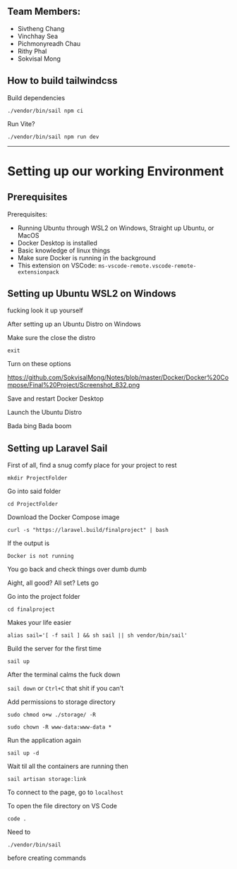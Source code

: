 ## Team Members:

- Sivtheng Chang
- Vinchhay Sea
- Pichmonyreadh Chau
- Rithy Phal
- Sokvisal Mong

## How to build tailwindcss

Build dependencies

```./vendor/bin/sail npm ci```

Run Vite?

```./vendor/bin/sail npm run dev```

--------------------------------------------------------------------------------------------------------------------------------------------------------------------------------

# Setting up our working Environment

## Prerequisites

Prerequisites:
- Running Ubuntu through WSL2 on Windows, Straight up Ubuntu, or MacOS
- Docker Desktop is installed
- Basic knowledge of linux things
- Make sure Docker is running in the background
- This extension on VSCode: `ms-vscode-remote.vscode-remote-extensionpack`

## Setting up Ubuntu WSL2 on Windows

fucking look it up yourself

After setting up an Ubuntu Distro on Windows

Make sure the close the distro

`exit`

Turn on these options

https://github.com/SokvisalMong/Notes/blob/master/Docker/Docker%20Compose/Final%20Project/Screenshot_832.png

Save and restart Docker Desktop

Launch the Ubuntu Distro

Bada bing Bada boom

## Setting up Laravel Sail

First of all, find a snug comfy place for your project to rest

`mkdir ProjectFolder`

Go into said folder

`cd ProjectFolder`

Download the Docker Compose image

`curl -s "https://laravel.build/finalproject" | bash`

If the output is

`Docker is not running`

You go back and check things over dumb dumb

Aight, all good? All set? Lets go

Go into the project folder

`cd finalproject`

Makes your life easier

`alias sail='[ -f sail ] && sh sail || sh vendor/bin/sail'`

Build the server for the first time

`sail up`

After the terminal calms the fuck down

`sail down` or `Ctrl+C` that shit if you can't

Add permissions to storage directory

`sudo chmod o+w ./storage/ -R`

`sudo chown -R www-data:www-data *`

Run the application again

`sail up -d`

Wait til all the containers are running then

`sail artisan storage:link`

To connect to the page, go to `localhost`

To open the file directory on VS Code

`code .`

Need to

 `./vendor/bin/sail`

before creating commands